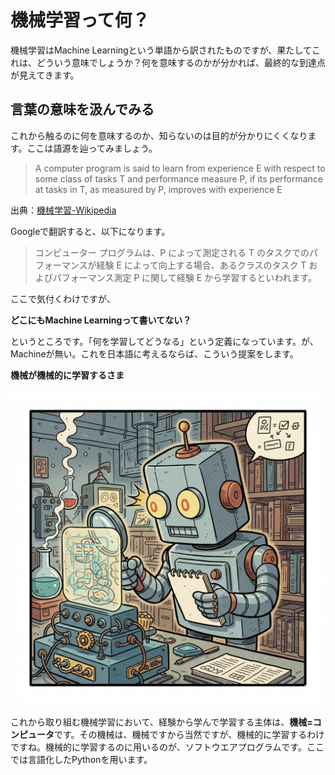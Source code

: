 # 機械学習って何？
機械学習はMachine Learningという単語から訳されたものですが、果たしてこれは、どういう意味でしょうか？何を意味するのかが分かれば、最終的な到達点が見えてきます。
## 言葉の意味を汲んでみる
これから触るのに何を意味するのか、知らないのは目的が分かりにくくなります。ここは語源を辿ってみましょう。

> A computer program is said to learn from experience E with respect to some class of tasks T and performance measure P, if its performance at tasks in T, as measured by P, improves with experience E

出典：[機械学習-Wikipedia](https://ja.wikipedia.org/wiki/%E6%A9%9F%E6%A2%B0%E5%AD%A6%E7%BF%92#:~:text=%E6%A9%9F%E6%A2%B0%E5%AD%A6%E7%BF%92%E3%81%A8%E3%81%84%E3%81%86%E5%90%8D%E5%89%8D%E3%81%AF,%E3%82%B5%E3%83%9F%E3%83%A5%E3%82%A8%E3%83%AB%E3%81%AB%E3%82%88%E3%81%A3%E3%81%A6%E9%80%A0%E8%AA%9E%E3%81%95%E3%82%8C%E3%81%9F%E3%80%82)

Googleで翻訳すると、以下になります。
>コンピューター プログラムは、P によって測定される T のタスクでのパフォーマンスが経験 E によって向上する場合、あるクラスのタスク T およびパフォーマンス測定 P に関して経験 E から学習するといわれます。

ここで気付くわけですが、

**どこにもMachine Learningって書いてない？**

というところです。「何を学習してどうなる」という定義になっています。が、Machineが無い。これを日本語に考えるならば、こういう提案をします。

**機械が機械的に学習するさま**

![](content-01/Assets/Gemini_Generated_Image_tezhtezhtezhtezh.png)

これから取り組む機械学習において、経験から学んで学習する主体は、**機械=コンピュータ**です。その機械は、機械ですから当然ですが、機械的に学習するわけですね。機械的に学習するのに用いるのが、ソフトウエアプログラムです。ここでは言語化したPythonを用います。

